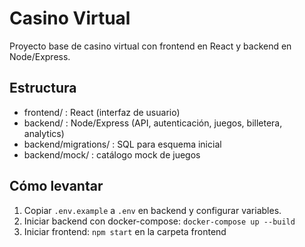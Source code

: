 # Casino Virtual

Proyecto base de casino virtual con frontend en React y backend en Node/Express.

## Estructura
- frontend/ : React (interfaz de usuario)
- backend/ : Node/Express (API, autenticación, juegos, billetera, analytics)
- backend/migrations/ : SQL para esquema inicial
- backend/mock/ : catálogo mock de juegos

## Cómo levantar
1. Copiar `.env.example` a `.env` en backend y configurar variables.
2. Iniciar backend con docker-compose: `docker-compose up --build`
3. Iniciar frontend: `npm start` en la carpeta frontend
